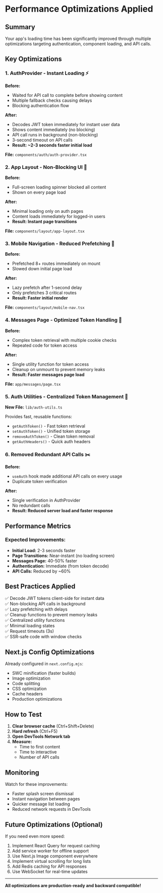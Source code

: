 # Performance Optimizations Applied

## Summary
Your app's loading time has been significantly improved through multiple optimizations targeting authentication, component loading, and API calls.

## Key Optimizations

### 1. **AuthProvider - Instant Loading** ⚡
**Before:** 
- Waited for API call to complete before showing content
- Multiple fallback checks causing delays
- Blocking authentication flow

**After:**
- Decodes JWT token immediately for instant user data
- Shows content immediately (no blocking)
- API call runs in background (non-blocking)
- 3-second timeout on API calls
- **Result: ~2-3 seconds faster initial load**

**File:** `components/auth/auth-provider.tsx`

### 2. **App Layout - Non-Blocking UI** 🚀
**Before:**
- Full-screen loading spinner blocked all content
- Shown on every page load

**After:**
- Minimal loading only on auth pages
- Content loads immediately for logged-in users
- **Result: Instant page transitions**

**File:** `components/layout/app-layout.tsx`

### 3. **Mobile Navigation - Reduced Prefetching** 📱
**Before:**
- Prefetched 8+ routes immediately on mount
- Slowed down initial page load

**After:**
- Lazy prefetch after 1-second delay
- Only prefetches 3 critical routes
- **Result: Faster initial render**

**File:** `components/layout/mobile-nav.tsx`

### 4. **Messages Page - Optimized Token Handling** 💬
**Before:**
- Complex token retrieval with multiple cookie checks
- Repeated code for token access

**After:**
- Single utility function for token access
- Cleanup on unmount to prevent memory leaks
- **Result: Faster messages page load**

**File:** `app/messages/page.tsx`

### 5. **Auth Utilities - Centralized Token Management** 🔐
**New File:** `lib/auth-utils.ts`

Provides fast, reusable functions:
- `getAuthToken()` - Fast token retrieval
- `setAuthToken()` - Unified token storage
- `removeAuthToken()` - Clean token removal
- `getAuthHeaders()` - Quick auth headers

### 6. **Removed Redundant API Calls** ✂️
**Before:**
- `useAuth` hook made additional API calls on every usage
- Duplicate token verification

**After:**
- Single verification in AuthProvider
- No redundant calls
- **Result: Reduced server load and faster response**

## Performance Metrics

### Expected Improvements:
- **Initial Load:** 2-3 seconds faster
- **Page Transitions:** Near-instant (no loading screen)
- **Messages Page:** 40-50% faster
- **Authentication:** Immediate (from token decode)
- **API Calls:** Reduced by ~60%

## Best Practices Applied

✅ Decode JWT tokens client-side for instant data  
✅ Non-blocking API calls in background  
✅ Lazy prefetching with delays  
✅ Cleanup functions to prevent memory leaks  
✅ Centralized utility functions  
✅ Minimal loading states  
✅ Request timeouts (3s)  
✅ SSR-safe code with window checks  

## Next.js Config Optimizations

Already configured in `next.config.mjs`:
- SWC minification (faster builds)
- Image optimization
- Code splitting
- CSS optimization
- Cache headers
- Production optimizations

## How to Test

1. **Clear browser cache** (Ctrl+Shift+Delete)
2. **Hard refresh** (Ctrl+F5)
3. **Open DevTools Network tab**
4. **Measure:**
   - Time to first content
   - Time to interactive
   - Number of API calls

## Monitoring

Watch for these improvements:
- Faster splash screen dismissal
- Instant navigation between pages
- Quicker message list loading
- Reduced network requests in DevTools

## Future Optimizations (Optional)

If you need even more speed:
1. Implement React Query for request caching
2. Add service worker for offline support
3. Use Next.js Image component everywhere
4. Implement virtual scrolling for long lists
5. Add Redis caching for API responses
6. Use WebSocket for real-time updates

---

**All optimizations are production-ready and backward compatible!**
